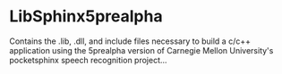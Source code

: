 # LibSphinx5prealpha
Contains the .lib, .dll, and include files necessary to build a c/c++ application using the 5prealpha version of Carnegie Mellon University's pocketsphinx speech recognition project...
